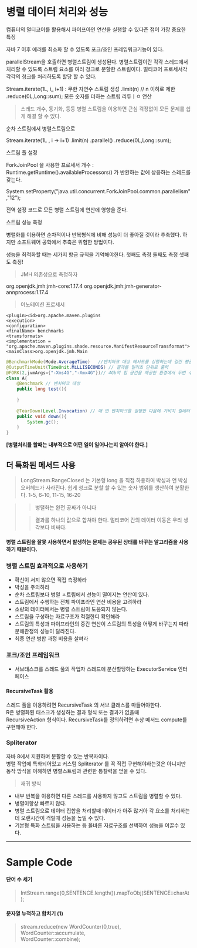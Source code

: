 
# 병렬 데이터 처리와 성능

컴퓨터의 멀티코어를 활용해서 파이프아인 연산을 실행할 수 있다즌 점이 가장 중요한 특징 

자바 7 이후 에러를 최소화 할 수 있도록 포크/조인 프레임워크기능이 있다.

parallelStream을 호출하면 병렬스트림이 생성된다. 
병렬스트림이란 각각 스레드에서 처리할 수 있도록 스트림 요소를 여러 청크로 분할한 스트림이다. 
멀티코어 프로세서각 각각의 청크를 처리하도록 할당 할 수 있다.

Stream.iterate(1L, i_ i+1)  : 무한 자연수 스트림 생성
    .limit(n)       // n 이하로 제한
    .reduce(0L,Long::sum); 모든 숫자를 더하는 스트림 리듀ㅣㅇ 연산  

> 스레드 개수, 동기화,  등등 병렬 스트림을 이용하면 근심 걱정없이 모든 문제를 쉽게 해결 할 수 있다.

순차 스트림에서 병렬스트림으로

Stream.iterate(1L , i -> i+1)
    .limit(n)
    .parallel()
    .reduce(0L,Long::sum);

스트림 풀 설정

ForkJoinPool 을 사용한 
프로세서 개수 : Runtime.getRuntime().availableProcessors() 가 반환하는 값에 상응하는 스레드를 갖는다. 

System.setProperty("java.util.concurrent.ForkJoinPool.common.parallelism","12");

전역 설정 코드로 모든 병렬 스트림에 연산에 영향을 준다.

스트림 성능 축정

병렬화를 이용하면 순차적이나 반복형식에 비해 성능이 더 좋아질 것이라 추축했다.
하지만 소프트웨어 공학에서 추측은 위험한 방법이다.

성능을 최적화할 때는 세가지 항금 규칙을 기억해야한다.
첫째도 측정
둘째도 측정
셋째도 측정!

> JMH 의존성으로 측정하자

org.openjdk.jmh:jmh-core:1.17.4
org.openjdk.jmh:jmh-generator-annprocess:1.17.4

> 어노테이션 프로세서 

```maven
<plugin><id>org.apache.maven.plugins
<execution>
<configuration>
<finalName> benchmarks
<transformats>
<implementation = "org.apache.maven.plugins.shade.resource.ManifestResourceTransformat">
<mainClass>org.openjdk.jmh.Main
```

```java
@BenchmarkMode(Mode.AverageTime)   //벤치마크 대상 메서드를 싱행하는데 걸린 평균 시간 측정
@OutputTimeUnit(TimeUnit.MiLLISECONDS) // 결과를 밀리초 단위로 출력
@FORK(2,jvmArgs={"-Xms4G","-Xmx4G"})// 4Gb의 힙 공간을 제공한 환경에서 두번 수행 
class A{
    @Benchmark // 벤치마크 대상 
    public long test(){
        
    }
    
    @TearDown(Level.Invocation) // 매 번 벤치마크를 실행한 다음에 가비지 컬레터 동작 시도 
    public void down(){
        System.gc();
    }
}
```

**[병렬처리를 할때는 내부적으로 어떤 일이 일어나는지 알아야 한다.]**

## 더 특화된 메서드 사용

> LongStream.RangeClosed 는 기본형 long 을 직접 하용하여 박싱과 언 박싱 오버헤드가 사라진다. 
> 쉽게 청크로 분할 할 수 있는 숫자 범위를 생산하여 분활한다. 1-5, 6-10, 11-15, 16-20

>> 병렬화는 완전 공짜가 아니다 
>
>> 결과를 하나의 값으로 합쳐야 한다. 멀티코어 간의 데이터 이동은 우리 생각보다 비싸다.
> 
#### 병렬 스트림을 잘못 사용하면서 발생하는 문제는 공유된 상태를 바꾸는 알고리즘을 사용하기 때문이다.

### 병렬 스트림 효과적으로 사용하기

- 확신이 서지 않으면 직접 측정하라
- 박싱을 주의하라
- 순차 스트림보다 병렬 ㅅ트림에서 선능이 떨어지는 연산이 있다.
- 스트림에서 수행하는 전체 파이프라인 연산 비용을 고려하라
- 소량의 데이터에서는 병렬 스트림이 도움되지 않는다. 
- 스트림을 구성하는 자료구조가 적절한디 확인해라
- 스트림의 특성과 파이프라인의 중간 연산이 스트림의 특성을 어떻게 바꾸는지 따라 분해관정의 성능이 달라진다.
- 최종 연산 병합 과정 비용을 살펴라

### 포크/조인 프레임워크

- 서브태스크를 스레드 풀의 작업자 스레드에 분산할당하는 ExecutorService 인터페이스

#### RecursiveTask 활용

스레드 풀을 이용하려면 RecursiveTask<R> 의 서브 클래스를 마들어야한다.<br>
R은 병렬화된 태스크가 생성하는 결과 형식 또는 결과가 없을때<br>
RecursiveAction 형식이다. RecursiveTask를 정의하려면 추상 메서드 compute를 구현해야 한다.


### Spliterator 

자바 8에서 지원하며 분활할 수 있는 반복자이다.<br>
병렬 작업에 특화되어있고 커스텀 Spliterator 를 꼭 직접 구현해야하는것은 아니지만 <br>
동작 방식을 이해하면 병렬스트림과 관련한 통찰력을 얻을 수 있다.

> 재귀 방식 


- 내부 반복을 이용하면 다른 스레드를 사용하지 않고도 스트림을 병렬할 수 있다. 
- 병렬이항상 빠르지 않다.
- 병렬 스트림으로 데이터 집합을 처리할때 데이터가 아주 많거아 각 요소를 처리하는데 오랜시간이 걱릴때 성능을 높일 수 있다.
- 기본형 특화 스트림을 사용하는 등 올바른 자료구조를 선택하여 성능을 이끌수 있다.


---
# Sample Code

#### 단어 수 세기
> IntStream.range(0,SENTENCE.length()).mapToObj(SENTENCE::charAt);

#### 문자열 누적하고 합치기 (1)
> stream.reduce(new WordCounter(0,true), <br>WordCounter::accumulate,<br>WordCounter::combine);

